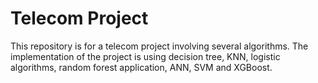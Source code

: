 # Telecom Project

This repository is for a telecom project involving several algorithms. The implementation of the project is using decision tree, KNN, logistic algorithms, random forest application, ANN, SVM and XGBoost.
